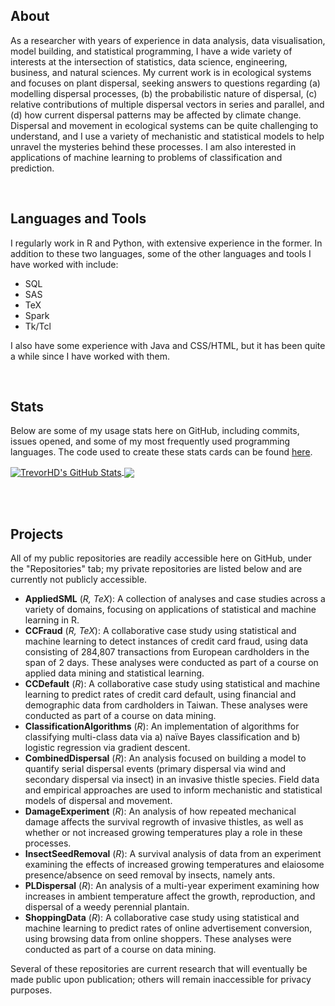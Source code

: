 ## About

As a researcher with years of experience in data analysis, data visualisation, model building, and statistical programming, I have a wide variety of interests at the intersection of statistics, data science, engineering, business, and natural sciences. My current work is in ecological systems and focuses on plant dispersal, seeking answers to questions regarding (a) modelling dispersal processes, (b) the probabilistic nature of dispersal, (c) relative contributions of multiple dispersal vectors in series and parallel, and (d) how current dispersal patterns may be affected by climate change. Dispersal and movement in ecological systems can be quite challenging to understand, and I use a variety of mechanistic and statistical models to help unravel the mysteries behind these processes. I am also interested in applications of machine learning to problems of classification and prediction.

<br/>

## Languages and Tools

I regularly work in R and Python, with extensive experience in the former. In addition to these two languages, some of the other languages and tools I have worked with include:

* SQL
* SAS
* TeX
* Spark
* Tk/Tcl

I also have some experience with Java and CSS/HTML, but it has been quite a while since I have worked with them.

<br/>

## Stats

Below are some of my usage stats here on GitHub, including commits, issues opened, and some of my most frequently used programming languages. The code used to create these stats cards can be found [here](https://github.com/anuraghazra/github-readme-stats).

<a href="https://github.com/TrevorHD/TrevorHD">
  <img align="center" src="https://github-readme-stats.vercel.app/api?username=TrevorHD&show_icons=true&line_height=30&count_private=true&include_all_commits=true&hide=prs,contribs&title_color=00AEFF&text_color=00AEFF&icon_color=00AEFF&bg_color=00000000&custom_title=Activity" alt="TrevorHD's GitHub Stats"/>
</a>

<a href="https://github.com/TrevorHD/TrevorHD">
  <img align="center" src="https://github-readme-stats.vercel.app/api/top-langs/?username=TrevorHD&layout=compact&card_width=290&langs_count=6&title_color=00AEFF&text_color=00AEFF&icon_color=00AEFF&bg_color=00000000"/>
</a>

<br/><br/>

## Projects

All of my public repositories are readily accessible here on GitHub, under the "Repositories" tab; my private repositories are listed below and are currently not publicly accessible.

* **AppliedSML** (*R, TeX*): A collection of analyses and case studies across a variety of domains, focusing on applications of statistical and machine learning in R.
* **CCFraud** (*R, TeX*): A collaborative case study using statistical and machine learning to detect instances of credit card fraud, using data consisting of 284,807 transactions from European cardholders in the span of 2 days. These analyses were conducted as part of a course on applied data mining and statistical learning.
* **CCDefault** (*R*): A collaborative case study using statistical and machine learning to predict rates of credit card default, using financial and demographic data from cardholders in Taiwan. These analyses were conducted as part of a course on data mining.
* **ClassificationAlgorithms** (*R*): An implementation of algorithms for classifying multi-class data via a) naïve Bayes classification and b) logistic regression via gradient descent.
* **CombinedDispersal** (*R*): An analysis focused on building a model to quantify serial dispersal events (primary dispersal via wind and secondary dispersal via insect) in an invasive thistle species. Field data and empirical approaches are used to inform mechanistic and statistical models of dispersal and movement.
* **DamageExperiment** (*R*): An analysis of how repeated mechanical damage affects the survival regrowth of invasive thistles, as well as whether or not increased growing temperatures play a role in these processes.
* **InsectSeedRemoval** (*R*): A survival analysis of data from an experiment examining the effects of increased growing temperatures and elaiosome presence/absence on seed removal by insects, namely ants.
* **PLDispersal** (*R*): An analysis of a multi-year experiment examining how increases in ambient temperature affect the growth, reproduction, and dispersal of a weedy perennial plantain.
* **ShoppingData** (*R*): A collaborative case study using statistical and machine learning to predict rates of online advertisement conversion, using browsing data from online shoppers. These analyses were conducted as part of a course on data mining.

Several of these repositories are current research that will eventually be made public upon publication; others will remain inaccessible for privacy purposes.
